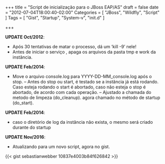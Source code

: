 +++
title = "Script de inicialização para o JBoss EAP/AS"
draft = false
date = "2012-07-04T18:00:40-02:00"
Categories = [ "JBoss", "Wildfly", "Script" ]
Tags = [ "Gist", "Startup", "System-v", "init.d" ]

+++


**UPDATE Oct/2012**:

- Após 30 tentativas de matar o processo, dá um ‘kill -9’ nele! 
- Antes de iniciar o serviço , apaga os arquivos da pasta tmp e work da instância.

**UPDATE Feb/2014**:

- Move o arquivo console.log para YYYY-DD-MM_console.log após o stop. 
– Antes do stop ou start, é testado se a instância já está rodando. Caso esteja rodando o start é abortado, caso não esteja o stop é abortado, de acordo com cada operação. – Ajustado a chamada do metodo de limpeza (do_cleanup). agora chamado no método de startup (do_start).

**UPDATE Feb/2014**:

- caso o diretório de log da instância não exista, o mesmo será criado durante do startup

**UPDATE Nov/2016**:

- Atualizando para um novo script, agora no gist.

{{< gist sebastianwebber 10837e4003b84f626842 >}} 
 
